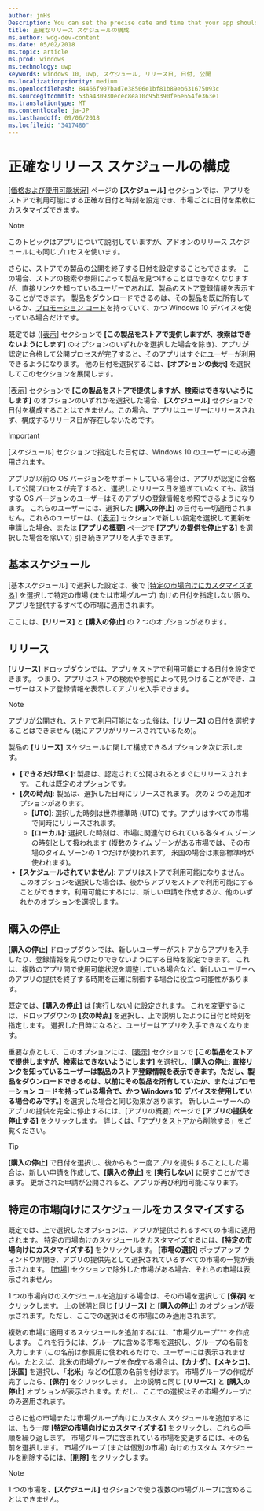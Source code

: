 ```yaml
---
author: jnHs
Description: You can set the precise date and time that your app should become available in the Store, giving you greater flexibility and the ability to customize dates for different markets.
title: 正確なリリース スケジュールの構成
ms.author: wdg-dev-content
ms.date: 05/02/2018
ms.topic: article
ms.prod: windows
ms.technology: uwp
keywords: windows 10, uwp, スケジュール, リリース日, 日付, 公開
ms.localizationpriority: medium
ms.openlocfilehash: 84466f907bad7e38506e1bf81b89eb631675093c
ms.sourcegitcommit: 53ba430930ecec8ea10c95b390fe6e654fe363e1
ms.translationtype: MT
ms.contentlocale: ja-JP
ms.lasthandoff: 09/06/2018
ms.locfileid: "3417480"
---
```

# <a name="configure-precise-release-scheduling"></a>正確なリリース スケジュールの構成

[[価格および使用可能状況]](set-app-pricing-and-availability.md) ページの **[スケジュール]** セクションでは、アプリをストアで利用可能にする正確な日付と時刻を設定でき、市場ごとに日付を柔軟にカスタマイズできます。

> [!NOTE]
> このトピックはアプリについて説明していますが、アドオンのリリース スケジュールにも同じプロセスを使います。

さらに、ストアでの製品の公開を終了する日付を設定することもできます。 この場合、ストアの検索や参照によって製品を見つけることはできなくなりますが、直接リンクを知っているユーザーであれば、製品のストア登録情報を表示することができます。 製品をダウンロードできるのは、その製品を既に所有しているか、[プロモーション コード](generate-promotional-codes.md)を持っていて、かつ Windows 10 デバイスを使っている場合だけです。

既定では ([[表示]](choose-visibility-options.md#discoverability) セクションで **[この製品をストアで提供しますが、検索はできないようにします]** のオプションのいずれかを選択した場合を除き)、アプリが認定に合格して公開プロセスが完了すると、そのアプリはすぐにユーザーが利用できるようになります。 他の日付を選択するには、**[オプションの表示]** を選択してこのセクションを展開します。

[[表示]](choose-visibility-options.md#discoverability) セクションで **[この製品をストアで提供しますが、検索はできないようにします]** のオプションのいずれかを選択した場合、**[スケジュール]** セクションで日付を構成することはできません。この場合、アプリはユーザーにリリースされず、構成するリリース日が存在しないためです。

> [!IMPORTANT]
> [スケジュール] セクションで指定した日付は、Windows 10 のユーザーにのみ適用されます。
>
>アプリが以前の OS バージョンをサポートしている場合は、アプリが認定に合格して公開プロセスが完了すると、選択したリリース日を過ぎていなくても、該当する OS バージョンのユーザーはそのアプリの登録情報を参照できるようになります。 これらのユーザーには、選択した **[購入の停止]** の日付も一切適用されません。これらのユーザーは、([[表示]](choose-visibility-options.md#discoverability) セクションで新しい設定を選択して更新を申請した場合、または **[アプリの概要]** ページで **[アプリの提供を停止する]** を選択した場合を除いて) 引き続きアプリを入手できます。


## <a name="base-schedule"></a>基本スケジュール

[基本スケジュール] で選択した設定は、後で [[特定の市場向けにカスタマイズする]](#customize-the-schedule-for-specific-markets) を選択して特定の市場 (または市場グループ) 向けの日付を指定しない限り、アプリを提供するすべての市場に適用されます。

ここには、**[リリース]** と **[購入の停止]** の 2 つのオプションがあります。 

## <a name="release"></a>リリース

**[リリース]** ドロップダウンでは、アプリをストアで利用可能にする日付を設定できます。 つまり、アプリはストアの検索や参照によって見つけることができ、ユーザーはストア登録情報を表示してアプリを入手できます。

>[!NOTE]
> アプリが公開され、ストアで利用可能になった後は、**[リリース]** の日付を選択することはできません (既にアプリがリリースされているため)。

製品の **[リリース]** スケジュールに関して構成できるオプションを次に示します。
- **[できるだけ早く]**: 製品は、認定されて公開されるとすぐにリリースされます。 これは既定のオプションです。
- **[次の時点]**: 製品は、選択した日時にリリースされます。 次の 2 つの追加オプションがあります。
   - **[UTC]**: 選択した時刻は世界標準時 (UTC) です。アプリはすべての市場で同時にリリースされます。
   - **[ローカル]**: 選択した時刻は、市場に関連付けられている各タイム ゾーンの時刻として扱われます  (複数のタイム ゾーンがある市場では、その市場のタイム ゾーンの 1 つだけが使われます。 米国の場合は東部標準時が使われます)。
- **[スケジュールされていません]**: アプリはストアで利用可能になりません。 このオプションを選択した場合は、後からアプリをストアで利用可能にすることができます。利用可能にするには、新しい申請を作成するか、他のいずれかのオプションを選択します。


## <a name="stop-acquisition"></a>購入の停止

**[購入の停止]** ドロップダウンでは、新しいユーザーがストアからアプリを入手したり、登録情報を見つけたりできないようにする日時を設定できます。 これは、複数のアプリ間で使用可能状況を調整している場合など、新しいユーザーへのアプリの提供を終了する時期を正確に制御する場合に役立つ可能性があります。

既定では、**[購入の停止]** は [実行しない] に設定されます。 これを変更するには、ドロップダウンの **[次の時点]** を選択し、上で説明したように日付と時刻を指定します。 選択した日時になると、ユーザーはアプリを入手できなくなります。

重要な点として、このオプションには、[[表示]](choose-visibility-options.md#discoverability) セクションで **[この製品をストアで提供しますが、検索はできないようにします]** を選択し、**[購入の停止: 直接リンクを知っているユーザーは製品のストア登録情報を表示できます。ただし、製品をダウンロードできるのは、以前にその製品を所有していたか、またはプロモーション コードを持っている場合で、かつ Windows 10 デバイスを使用している場合のみです。]** を選択した場合と同じ効果があります。 新しいユーザーへのアプリの提供を完全に停止するには、[アプリの概要] ページで **[アプリの提供を停止する]** をクリックします。 詳しくは、「[アプリをストアから削除する](guidance-for-app-package-management.md#removing-an-app-from-the-store)」をご覧ください。

> [!TIP]
> **[購入の停止]** で日付を選択し、後からもう一度アプリを提供することにした場合は、新しい申請を作成して、**[購入の停止]** を **[実行しない]** に戻すことができます。 更新された申請が公開されると、アプリが再び利用可能になります。

## <a name="customize-the-schedule-for-specific-markets"></a>特定の市場向けにスケジュールをカスタマイズする 

既定では、上で選択したオプションは、アプリが提供されるすべての市場に適用されます。 特定の市場向けのスケジュールをカスタマイズするには、**[特定の市場向けにカスタマイズする]** をクリックします。 **[市場の選択]** ポップアップ ウィンドウが開き、アプリの提供先として選択されているすべての市場の一覧が表示されます。 [[市場]](define-pricing-and-market-selection.md) セクションで除外した市場がある場合、それらの市場は表示されません。 

1 つの市場向けのスケジュールを追加する場合は、その市場を選択して **[保存]** をクリックします。 上の説明と同じ **[リリース]** と **[購入の停止]** のオプションが表示されます。ただし、ここでの選択はその市場にのみ適用されます。

複数の市場に適用するスケジュールを追加するには、"市場グループ"** を作成します。 これを行うには、グループに含める市場を選択し、グループの名前を入力します  (この名前は参照用に使われるだけで、ユーザーには表示されません)。たとえば、北米の市場グループを作成する場合は、**[カナダ]**、**[メキシコ]**、**[米国]** を選択し、「**北米**」などの任意の名前を付けます。 市場グループの作成が完了したら、**[保存]** をクリックします。 上の説明と同じ **[リリース]** と **[購入の停止]** オプションが表示されます。ただし、ここでの選択はその市場グループにのみ適用されます。

さらに他の市場または市場グループ向けにカスタム スケジュールを追加するには、もう一度 **[特定の市場向けにカスタマイズする]** をクリックし、これらの手順を繰り返します。 市場グループに含まれている市場を変更するには、その名前を選択します。 市場グループ (または個別の市場) 向けのカスタム スケジュールを削除するには、**[削除]** をクリックします。

> [!NOTE]
> 1 つの市場を、**[スケジュール]** セクションで使う複数の市場グループに含めることはできません。 










